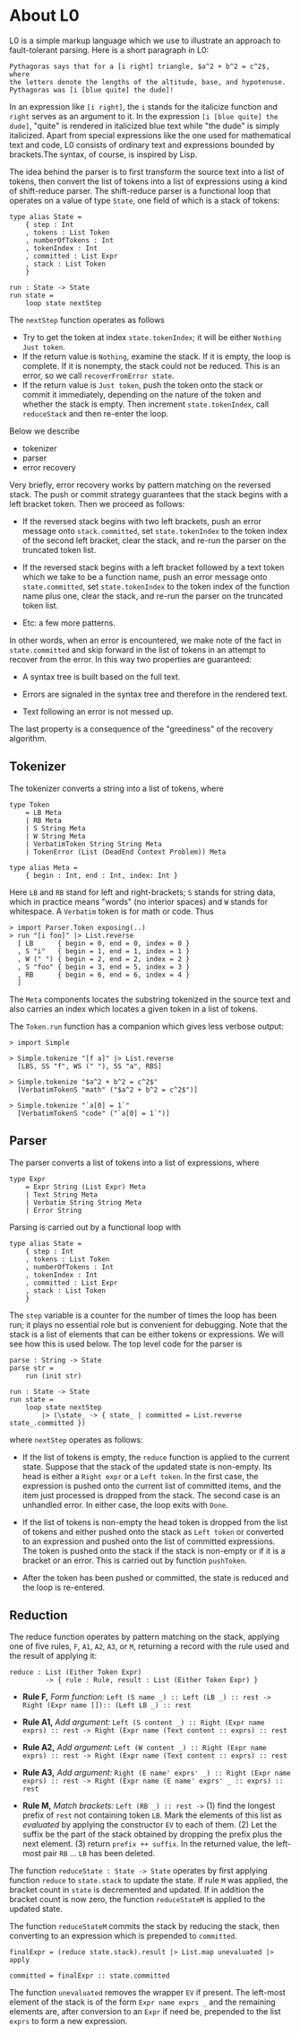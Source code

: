 # About L0

L0 is a simple markup language which we use  to illustrate an approach to fault-tolerant parsing. Here is a short paragraph
in L0:

```
Pythagoras says that for a [i right] triangle, $a^2 + b^2 = c^2$, where 
the letters denote the lengths of the altitude, base, and hypotenuse.
Pythagoras was [i [blue quite] the dude]!
```

In an expression like `[i right]`, the `i` stands for the italicize function and 
`right` serves as an argument to it.  In the expression 
`[i [blue quite] the dude]`, "quite" is rendered in italicized blue text while "the dude" is simply italicized. Apart from special expressions like the one used for 
mathematical text and code,  L0 consists of ordinary text and expressions bounded 
by brackets.The syntax, of course, is inspired by Lisp.

The idea behind the parser is to first transform the source text into 
a list of tokens, then convert the list of tokens into a list of expressions using
a kind of shift-reduce parser.  The shift-reduce parser is a functional loop that
operates on a value of type `State`, one field of which is a stack of tokens:

```
type alias State =
    { step : Int
    , tokens : List Token
    , numberOfTokens : Int
    , tokenIndex : Int
    , committed : List Expr
    , stack : List Token
    }
    
run : State -> State
run state =
    loop state nextStep
``` 

The `nextStep` function operates as follows

- Try to get the token at index `state.tokenIndex`; it will be either `Nothing`
  `Just token`.
- If the return value is `Nothing`, examine the stack. If it is empty, 
  the loop is complete.  If it is nonempty, the stack could not be 
  reduced.  This is an error, so we call `recoverFromError state`.
- If the return value is `Just token`, push the token onto the stack or 
  commit it immediately, depending on the nature of the token and 
  whether the stack is empty.  Then increment 
  `state.tokenIndex`, call `reduceStack` and then re-enter the loop.

Below we describe

- tokenizer
- parser
- error recovery

Very briefly, error recovery works by pattern matching on the reversed stack. The push or commit strategy guarantees that the stack begins with a left bracket token. Then we proceed as follows:

- If the reversed stack begins with two left brackets, push an error message onto 
  `stack.committed`, set `state.tokenIndex` to the token index of the second
   left bracket, clear the stack, and re-run the parser on the truncated token list.
   
- If the reversed stack begins with a left bracket followed by a text token which we
  take to be a function name, push an error message onto `state.committed`, 
  set `state.tokenIndex` to the token index of the function name plus one, clear
  the stack, and re-run the parser on the truncated token list.
  
- Etc: a few more patterns.
   
In other words, when an error is encountered, we make note of the fact in `state.committed` and skip forward in the list of tokens in an attempt to recover from the error.  In this way two properties are guaranteed:


- A syntax tree is built based on the full text.

- Errors are signaled in the syntax tree and therefore in the rendered text.

- Text following an error is not messed up.


The last property is a consequence of the "greediness" of the recovery algorithm.









## Tokenizer

The tokenizer converts a string into a list of tokens, where


```
type Token
    = LB Meta
    | RB Meta
    | S String Meta
    | W String Meta
    | VerbatimToken String String Meta
    | TokenError (List (DeadEnd Context Problem)) Meta
    
type alias Meta =
    { begin : Int, end : Int, index: Int }
```

Here `LB` and `RB` stand for left and right-brackets;
`S` stands for string data, which in practice means "words" (no interior spaces)
and `W` stands for whitespace.  A `Verbatim` token is for math or code.  Thus

```
> import Parser.Token exposing(..)
> run "[i foo]" |> List.reverse
  [ LB      { begin = 0, end = 0, index = 0 }
  , S "i"   { begin = 1, end = 1, index = 1 }
  , W (" ") { begin = 2, end = 2, index = 2 }
  , S "foo" { begin = 3, end = 5, index = 3 }
  , RB      { begin = 6, end = 6, index = 4 }
  ]
```

The `Meta` components locates 
the substring tokenized in the source text and also carries an index which locates
a given token in a list of tokens.

The `Token.run` function has a companion which gives less verbose output:

```
> import Simple

> Simple.tokenize "[f a]" |> List.reverse
  [LBS, SS "f", WS (" "), SS "a", RBS]
  
> Simple.tokenize "$a^2 + b^2 = c^2$"
  [VerbatimTokenS "math" ("$a^2 + b^2 = c^2$")]
  
> Simple.tokenize "`a[0] = 1`"
  [VerbatimTokenS "code" ("`a[0] = 1`")]
```

## Parser

The parser converts a list of tokens into a list of expressions, where

```
type Expr
    = Expr String (List Expr) Meta
    | Text String Meta
    | Verbatim String String Meta
    | Error String
```

Parsing is carried out by a functional loop with 


```
type alias State =
    { step : Int
    , tokens : List Token
    , numberOfTokens : Int
    , tokenIndex : Int
    , committed : List Expr
    , stack : List Token
    }
```

The `step` variable is a counter for the number of times the loop has been run; it
plays no essential role but is convenient for debugging. Note that the stack is
a list of elements that can be either tokens or expressions.  We will see how
this is used below. The top level code for the parser is

```
parse : String -> State
parse str =
    run (init str)

run : State -> State
run state =
    loop state nextStep
        |> (\state_ -> { state_ | committed = List.reverse state_.committed })
```

where `nextStep` operates as follows: 

- If the list of tokens is empty, the `reduce` function is applied to the 
    current state.  Suppose that the stack of the updated state is non-empty.
    Its head is either a `Right expr` or a `Left token`.  In the first case,
    the expression is pushed onto the current list of committed items, and 
    the item just processed is dropped from the stack.  The second case is 
    an unhandled error. In either case, the loop exits with `Done`.
    
- If the list of tokens is non-empty the head token is dropped from the list
  of tokens and either pushed onto the stack as `Left token` or converted to
  an expression and pushed onto the list of committed expressions.  The token
  is pushed onto the stack if the stack is non-empty or if it is a bracket
  or an error.  This is carried out by function `pushToken`.
  

- After the token has been pushed or committed, the state is reduced and the loop is re-entered.

## Reduction

The reduce function operates by pattern matching on the stack, applying one of
five rules, `F`, `A1`, `A2`, `A3`, or `M`, returning a record with the rule used
and the result of applying it: 

```
reduce : List (Either Token Expr) 
         -> { rule : Rule, result : List (Either Token Expr) }
```


- **Rule F,** *Form function:* `Left (S name _) :: Left (LB _) :: rest -> Right (Expr name []):: (Left LB _) :: rest`


- **Rule A1,** *Add argument:* `Left (S content _) :: Right (Expr name exprs) :: rest -> Right (Expr name (Text content :: exprs) :: rest`


- **Rule A2,** *Add argument:* `Left (W content _) :: Right (Expr name exprs) :: rest -> Right (Expr name (Text content :: exprs) :: rest`
 
 
- **Rule A3,** *Add argument:* `Right (E name' exprs' _) :: Right (Expr name exprs) :: rest -> Right (Expr name (E name' exprs' _ :: exprs) :: rest` 

- **Rule M,** *Match brackets:* `Left (RB _) :: rest ->` (1) find the longest prefix of `rest` not containing token `LB`.  Mark the elements of this list as _evaluated_ by 
applying the constructor `EV` to each of them.  (2) Let the suffix be the part of the stack obtained by dropping the prefix plus the next element. (3) return `prefix ++ suffix`.  In the returned value, the left-most pair `RB` ... `LB` has been deleted.

The function `reduceState : State -> State` operates by first applying function 
`reduce` to `state.stack` to update the state.  If rule `M` was applied, the bracket 
count in `state` is decremented and updated. If in addition the bracket count is now zero, the function `reduceStateM` is applied to the updated state.

The function `reduceStateM` commits the stack by reducing the stack, then converting 
to an expression which is prepended to `committed`.


```
finalExpr = (reduce state.stack).result |> List.map unevaluated |> apply

committed = finalExpr :: state.committed
```

The function `unevaluated` removes the wrapper `EV` if present.  The left-most
element of the stack is of the form `Expr name exprs _` and the remaining elements
are, after conversion to an `Expr` if need be, prepended to the list `exprs` to form a new expression.